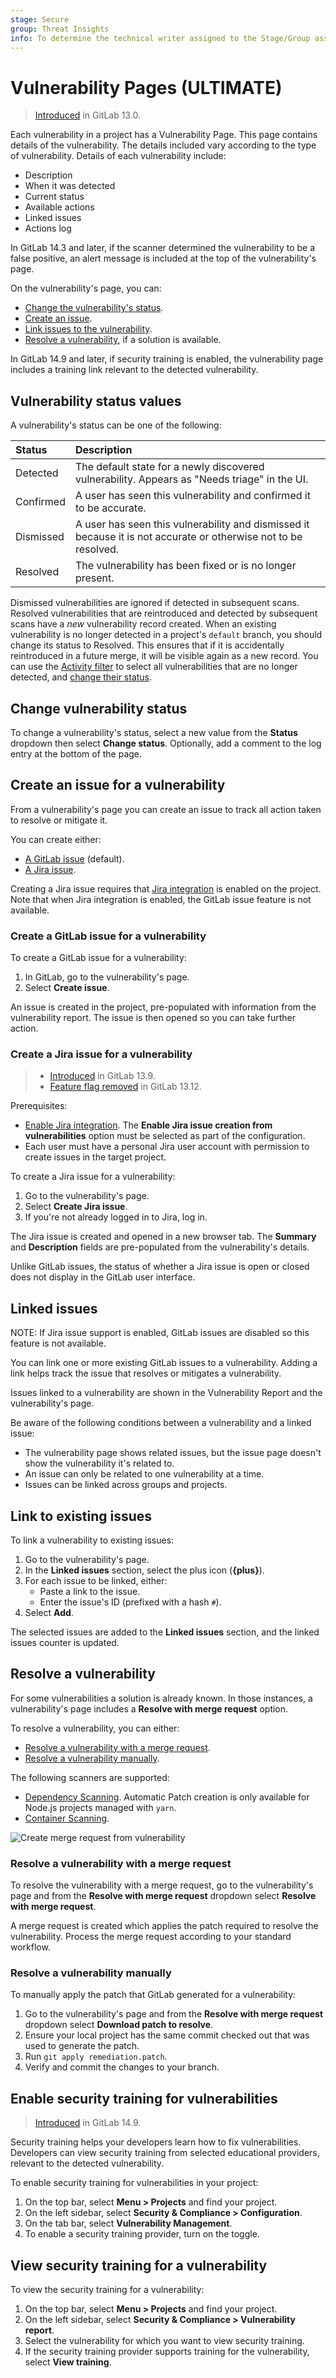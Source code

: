 ```yaml
---
stage: Secure
group: Threat Insights
info: To determine the technical writer assigned to the Stage/Group associated with this page, see https://about.gitlab.com/handbook/engineering/ux/technical-writing/#assignments
---
```


# Vulnerability Pages **(ULTIMATE)**

> [Introduced](https://gitlab.com/gitlab-org/gitlab/-/issues/13561) in GitLab 13.0.

Each vulnerability in a project has a Vulnerability Page. This page contains details of the
vulnerability. The details included vary according to the type of vulnerability. Details of each
vulnerability include:

- Description
- When it was detected
- Current status
- Available actions
- Linked issues
- Actions log

In GitLab 14.3 and later, if the scanner determined the vulnerability to be a false positive, an
alert message is included at the top of the vulnerability's page.

On the vulnerability's page, you can:

- [Change the vulnerability's status](#change-vulnerability-status).
- [Create an issue](#create-an-issue-for-a-vulnerability).
- [Link issues to the vulnerability](#linked-issues).
- [Resolve a vulnerability](#resolve-a-vulnerability), if a solution is
  available.

In GitLab 14.9 and later, if security training is enabled, the vulnerability page includes a training link relevant to the detected vulnerability.

## Vulnerability status values

A vulnerability's status can be one of the following:

| Status    | Description |
|:----------|:------------|
| Detected  | The default state for a newly discovered vulnerability. Appears as "Needs triage" in the UI. |
| Confirmed | A user has seen this vulnerability and confirmed it to be accurate. |
| Dismissed | A user has seen this vulnerability and dismissed it because it is not accurate or otherwise not to be resolved. |
| Resolved  | The vulnerability has been fixed or is no longer present. |

Dismissed vulnerabilities are ignored if detected in subsequent scans. Resolved vulnerabilities that are reintroduced and detected by subsequent scans have a _new_ vulnerability record created. When an existing vulnerability is no longer detected in a project's `default` branch, you should change its status to Resolved. This ensures that if it is accidentally reintroduced in a future merge, it will be visible again as a new record. You can use the [Activity filter](../vulnerability_report/#activity-filter) to select all vulnerabilities that are no longer detected, and [change their status](../vulnerability_report#change-status-of-multiple-vulnerabilities).

## Change vulnerability status

To change a vulnerability's status, select a new value from the **Status** dropdown then select
**Change status**. Optionally, add a comment to the log entry at the bottom of the page.

## Create an issue for a vulnerability

From a vulnerability's page you can create an issue to track all action taken to resolve or
mitigate it.

You can create either:

- [A GitLab issue](#create-a-gitlab-issue-for-a-vulnerability) (default).
- [A Jira issue](#create-a-jira-issue-for-a-vulnerability).

Creating a Jira issue requires that
[Jira integration](../../../integration/jira/index.md) is enabled on the project. Note
that when Jira integration is enabled, the GitLab issue feature is not available.

### Create a GitLab issue for a vulnerability

To create a GitLab issue for a vulnerability:

1. In GitLab, go to the vulnerability's page.
1. Select **Create issue**.

An issue is created in the project, pre-populated with information from the vulnerability report.
The issue is then opened so you can take further action.

### Create a Jira issue for a vulnerability

> - [Introduced](https://gitlab.com/groups/gitlab-org/-/epics/4677) in GitLab 13.9.
> - [Feature flag removed](https://gitlab.com/gitlab-org/gitlab/-/issues/283850) in GitLab 13.12.

Prerequisites:

- [Enable Jira integration](../../../integration/jira/index.md).
  The **Enable Jira issue creation from vulnerabilities** option must be selected as part of the configuration.
- Each user must have a personal Jira user account with permission to create issues in the target project.

To create a Jira issue for a vulnerability:

1. Go to the vulnerability's page.
1. Select **Create Jira issue**.
1. If you're not already logged in to Jira, log in.

The Jira issue is created and opened in a new browser tab. The **Summary** and **Description**
fields are pre-populated from the vulnerability's details.

Unlike GitLab issues, the status of whether a Jira issue is open or closed does not display in the GitLab user interface.

## Linked issues

NOTE:
If Jira issue support is enabled, GitLab issues are disabled so this feature is not available.

You can link one or more existing GitLab issues to a vulnerability. Adding a link helps track
the issue that resolves or mitigates a vulnerability.

Issues linked to a vulnerability are shown in the Vulnerability Report and the vulnerability's page.

Be aware of the following conditions between a vulnerability and a linked issue:

- The vulnerability page shows related issues, but the issue page doesn't show the vulnerability it's related to.
- An issue can only be related to one vulnerability at a time.
- Issues can be linked across groups and projects.

## Link to existing issues

To link a vulnerability to existing issues:

1. Go to the vulnerability's page.
1. In the **Linked issues** section, select the plus icon (**{plus}**).
1. For each issue to be linked, either:
   - Paste a link to the issue.
   - Enter the issue's ID (prefixed with a hash `#`).
1. Select **Add**.

The selected issues are added to the **Linked issues** section, and the linked issues counter is updated.

## Resolve a vulnerability

For some vulnerabilities a solution is already known. In those instances, a vulnerability's page
includes a **Resolve with merge request** option.

To resolve a vulnerability, you can either:

- [Resolve a vulnerability with a merge request](#resolve-a-vulnerability-with-a-merge-request).
- [Resolve a vulnerability manually](#resolve-a-vulnerability-manually).

The following scanners are supported:

- [Dependency Scanning](../dependency_scanning/index.md).
  Automatic Patch creation is only available for Node.js projects managed with
  `yarn`.
- [Container Scanning](../container_scanning/index.md).

![Create merge request from vulnerability](img/create_mr_from_vulnerability_v13_4.png)

### Resolve a vulnerability with a merge request

To resolve the vulnerability with a merge request, go to the vulnerability's page and from the
**Resolve with merge request** dropdown select **Resolve with merge request**.

A merge request is created which applies the patch required to resolve the vulnerability.
Process the merge request according to your standard workflow.

### Resolve a vulnerability manually

To manually apply the patch that GitLab generated for a vulnerability:

1. Go to the vulnerability's page and from the **Resolve with merge request** dropdown select
   **Download patch to resolve**.
1. Ensure your local project has the same commit checked out that was used to generate the patch.
1. Run `git apply remediation.patch`.
1. Verify and commit the changes to your branch.

## Enable security training for vulnerabilities

> [Introduced](https://gitlab.com/groups/gitlab-org/-/epics/6176) in GitLab 14.9.

Security training helps your developers learn how to fix vulnerabilities. Developers can view security training from selected educational providers, relevant to the detected vulnerability.

To enable security training for vulnerabilities in your project:

1. On the top bar, select **Menu > Projects** and find your project.
1. On the left sidebar, select **Security & Compliance > Configuration**.
1. On the tab bar, select **Vulnerability Management**.
1. To enable a security training provider, turn on the toggle.

## View security training for a vulnerability

To view the security training for a vulnerability:

1. On the top bar, select **Menu > Projects** and find your project.
1. On the left sidebar, select **Security & Compliance > Vulnerability report**.
1. Select the vulnerability for which you want to view security training.
1. If the security training provider supports training for the vulnerability, select **View training**.
